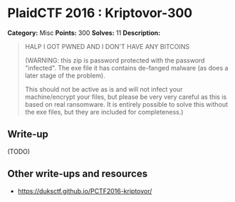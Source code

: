 # PlaidCTF 2016 : Kriptovor-300

**Category:** Misc
**Points:** 300
**Solves:** 11
**Description:**

> HALP I GOT PWNED AND I DON'T HAVE ANY BITCOINS 
> 
> 
> 
> (WARNING: this zip is password protected with the password "infected". The exe file it has contains de-fanged malware (as does a later stage of the problem). 
> 
> 
> This should not be active as is and will not infect your machine/encrypt your files, but please be very very careful as this is based on real ransomware. It is entirely possible to solve this without the exe files, but they are included for completeness.)

## Write-up

(TODO)

## Other write-ups and resources

* <https://duksctf.github.io/PCTF2016-kriptovor/>
